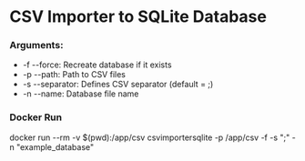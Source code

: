 # CSV Importer to SQLite Database

### Arguments:
* -f --force: Recreate database if it exists
* -p --path: Path to CSV files
* -s --separator: Defines CSV separator (default = ;)
* -n --name: Database file name


### Docker Run
docker run --rm -v $(pwd):/app/csv csvimportersqlite -p /app/csv -f -s ";" -n "example_database"